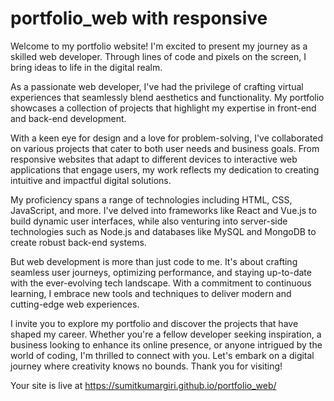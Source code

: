 # portfolio_web with responsive

Welcome to my portfolio website! I'm excited to present my journey as a skilled web developer. Through lines of code and pixels on the screen, I bring ideas to life in the digital realm.

As a passionate web developer, I've had the privilege of crafting virtual experiences that seamlessly blend aesthetics and functionality. My portfolio showcases a collection of projects that highlight my expertise in front-end and back-end development.

With a keen eye for design and a love for problem-solving, I've collaborated on various projects that cater to both user needs and business goals. From responsive websites that adapt to different devices to interactive web applications that engage users, my work reflects my dedication to creating intuitive and impactful digital solutions.

My proficiency spans a range of technologies including HTML, CSS, JavaScript, and more. I've delved into frameworks like React and Vue.js to build dynamic user interfaces, while also venturing into server-side technologies such as Node.js and databases like MySQL and MongoDB to create robust back-end systems.

But web development is more than just code to me. It's about crafting seamless user journeys, optimizing performance, and staying up-to-date with the ever-evolving tech landscape. With a commitment to continuous learning, I embrace new tools and techniques to deliver modern and cutting-edge web experiences.

I invite you to explore my portfolio and discover the projects that have shaped my career. Whether you're a fellow developer seeking inspiration, a business looking to enhance its online presence, or anyone intrigued by the world of coding, I'm thrilled to connect with you. Let's embark on a digital journey where creativity knows no bounds. Thank you for visiting!

Your site is live at https://sumitkumargiri.github.io/portfolio_web/
